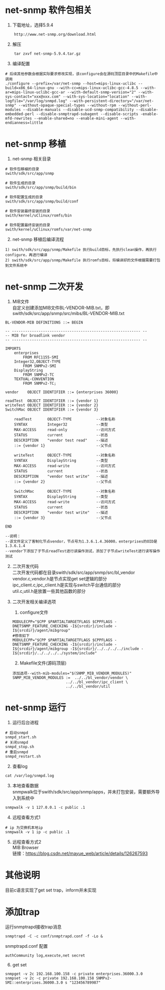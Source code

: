 # net-snmp 软件包相关
1. 下载地址，选择5.9.4	   
```
    http://www.net-snmp.org/download.html
```
2. 解压
```
    tar zxvf net-snmp-5.9.4.tar.gz
```
3. 编译配置
```
# 后续其他参数会根据实际要求修改实现，该configure会在源码顶层目录中的Makefile中调用
./configure --prefix=/var/net-snmp --host=mips-linux-uclibc --build=x86_64-linux-gnu --with-cc=mips-linux-uclibc-gcc-4.8.5 --with-ar=mips-linux-uclibc-gcc-ar --with-default-snmp-version="2" --with-sys-contact="xxx@xxx.com" --with-sys-location="location" --with-logfile="/var/log/snmpd.log" --with-persistent-directory="/var/net-snmp" --without-opaque-special-types --without-rpm --without-perl-modules --disable-manuals --disable-ucd-snmp-compatibility --disable-embedded-perl --disable-snmptrapd-subagent --disable-scripts -enable-mfd-rewrites --enable-shared=no --enable-mini-agent --with-endianness=little
```

# net-snmp 移植
1. net-snmp 相关目录
```
# 软件包移植的目录
swith/sdk/src/app/snmp

# 软件生成的目录
swith/sdk/src/app/snmp/build/bin

# 软件配置生成的目录
swith/sdk/src/app/snmp/build/conf

# 软件安装最终安装的目录
swith/kernel/uClinux/romfs/bin

# 软件配置最终安装的目录
swith/kernel/uClinux/romfs/var/net-snmp
```

2. net-snmp 移植后编译流程
```
1) swith/sdk/src/app/snmp/Makefile 执行build目标，先执行clean操作，再执行configure，再进行编译
2) swith/sdk/src/app/snmp/Makefile 执行romfs目标，将编译好的文件根据需要打包到文件系统中
```

# net-snmp 二次开发
1. MIB文件   
自定义创建添加MIB文件BL-VENDOR-MIB.txt，即swith/sdk/src/app/snmp/src/mibs/BL-VENDOR-MIB.txt
```
BL-VENDOR-MIB DEFINITIONS ::= BEGIN

-- ---------------------------------------------------------- --
-- MIB for broadlink vendor 
-- ---------------------------------------------------------- --

IMPORTS
    enterprises
        FROM RFC1155-SMI
    Integer32,OBJECT-TYPE
        FROM SNMPv2-SMI
    DisplayString
        FROM SNMPv2-TC
    TEXTUAL-CONVENTION
        FROM SNMPv2-TC;

vendor    OBJECT IDENTIFIER ::= {enterprises 36000}

readTest  OBJECT IDENTIFIER ::= {vendor 1}
writeTest OBJECT IDENTIFIER ::= {vendor 2}
SwitchMac OBJECT IDENTIFIER ::= {vendor 3}

    readTest       OBJECT-TYPE           --对象名称
    SYNTAX         Integer32             --类型
    MAX-ACCESS     read-only             --访问方式
    STATUS         current               --状态
    DESCRIPTION    "vendor test read"    --描述
    ::= {vendor 1}                       --父节点

    writeTest      OBJECT-TYPE           --对象名称
    SYNTAX         DisplayString         --类型
    MAX-ACCESS     read-write            --访问方式
    STATUS         current               --状态
    DESCRIPTION    "vendor test write"   --描述
    ::= {vendor 2}                       --父节点

    SwitchMac      OBJECT-TYPE           --对象名称
    SYNTAX         DisplayString         --类型
    MAX-ACCESS     read-write            --访问方式
    STATUS         current               --状态
    DESCRIPTION    "vendor test write"   --描述
    ::= {vendor 3}                       --父节点

END

--说明：
--该文件定义了客制化节点vendor，节点号为1.3.6.1.4.36000，enterprises的OID是1.3.6.1.4
--vendor下添加了子节点readTest进行读操作测试，添加了子节点writeTest进行读写操作测试
```

2. 二次开发代码   
二次开发代码都在目录swith/sdk/src/app/snmp/src/bl_vendor   
vendor.c,vendor.h是节点实现get set逻辑的部分   
ipc_client.c,ipc_client.h是实现与switch平台通信的部分   
util.c,util.h是放置一些其他函数的部分   

3. 二次开发相关编译选项   
    1) configure文件
    ```
    MODULECPP="$CPP $PARTIALTARGETFLAGS $CPPFLAGS -DNETSNMP_FEATURE_CHECKING -I${srcdir}/include -I${srcdir}/agent/mibgroup"
    #修改如下
    MODULECPP="$CPP $PARTIALTARGETFLAGS $CPPFLAGS -DNETSNMP_FEATURE_CHECKING -I${srcdir}/include -I${srcdir}/agent/mibgroup -I${srcdir}/../../../../include -I${srcdir}/../../../../system/include"
    ```
    2) Makefile文件(源码顶层)
    ```
    添加选项--with-mib-modules="$(SNMP_MIB_VENDOR_MODULES)"
    SNMP_MIB_VENDOR_MODULES :=	../../bl_vendor/vendor \
                            ../../bl_vendor/ipc_client \
                            ../../bl_vendor/util
    ```

# net-snmp 运行
1. 运行后台进程
```
# 启动snmpd
snmpd_start.sh
# 关闭snmpd
snmpd_stop.sh
# 重启snmpd
snmpd_restart.sh
```

2. 查看log
```
cat /var/log/snmpd.log
```

3. 本地查看数据   
snmpwalk位于swith/sdk/src/app/snmp/apps，并未打包安装，需要额外导入到系统中
```
snmpwalk -v 1 127.0.0.1 -c public .1
```

4. 远程查看方式1
```
# ip 为交换机本地ip
snmpwalk -v 1 ip -c public .1
```

5. 远程查看方式2   
MIB Browser   
链接：https://blog.csdn.net/mayue_web/article/details/126267593   

# 其他说明
目前c语言实现了get set trap，inform并未实现

# 添加trap
运行snmptrapd接收trap消息   
```
snmptrapd -C -c conf/snmptrapd.conf -f -Lo &
```
snmptrapd.conf 配置
```
authCommunity log,execute,net secret
```

6. get set
```
snmpget -v 2c 192.168.100.158 -c private enterprises.36000.3.0
snmpset -v 2c -c private 192.168.100.158 SNMPv2-SMI::enterprises.36000.3.0 s "123456789987"
```